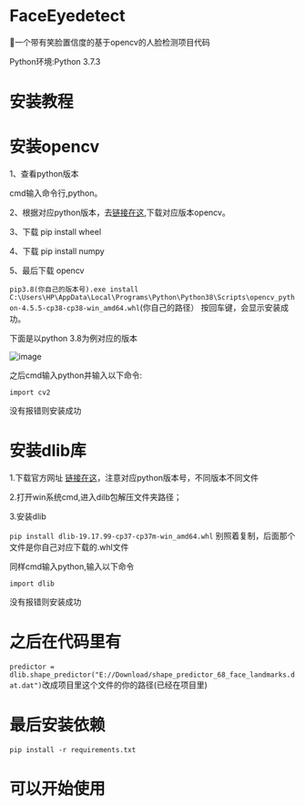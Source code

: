 # FaceEyedetect

🐼一个带有笑脸置信度的基于opencv的人脸检测项目代码

Python环境:Python 3.7.3

# 安装教程

# 安装opencv

1、查看python版本

cmd输入命令行,python。

2、根据对应python版本，去[链接在这](https://www.lfd.uci.edu/~gohlke/pythonlibs/),下载对应版本opencv。


3、下载 pip install wheel

4、下载 pip install numpy

5、最后下载 opencv

```pip3.8(你自己的版本号).exe install C:\Users\HP\AppData\Local\Programs\Python\Python38\Scripts\opencv_python-4.5.5-cp38-cp38-win_amd64.whl```(你自己的路径）
按回车键，会显示安装成功。

下面是以python 3.8为例对应的版本

![image](https://user-images.githubusercontent.com/93638514/222913425-b59ba53c-7880-4278-8ec1-f6ce0a68d999.png)

之后cmd输入python并输入以下命令:

```import cv2```

没有报错则安装成功

# 安装dlib库

1.下载官方网址 [链接在这](http://dlib.net/)，注意对应python版本号，不同版本不同文件

2.打开win系统cmd,进入dilb包解压文件夹路径；

3.安装dlib

```pip install dlib-19.17.99-cp37-cp37m-win_amd64.whl``` 别照着复制，后面那个文件是你自己对应下载的.whl文件

同样cmd输入python,输入以下命令

```import dlib```
   
 没有报错则安装成功

# 之后在代码里有

```predictor = dlib.shape_predictor("E://Download/shape_predictor_68_face_landmarks.dat.dat")```改成项目里这个文件的你的路径(已经在项目里)

# 最后安装依赖

```pip install -r requirements.txt```

# 可以开始使用




